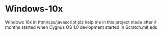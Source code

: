 # Windows-10x
Windows 10x in html/css/javascript plz help me in this project made after 4 months started when Cygnus OS 1.0 devlopment started in Scratch.mit.edu

